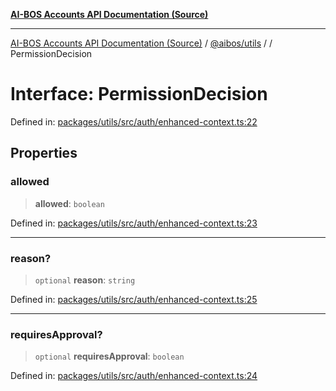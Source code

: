 [**AI-BOS Accounts API Documentation (Source)**](../../../README.md)

***

[AI-BOS Accounts API Documentation (Source)](../../../README.md) / [@aibos/utils](../README.md) / [](../README.md) / PermissionDecision

# Interface: PermissionDecision

Defined in: [packages/utils/src/auth/enhanced-context.ts:22](https://github.com/pohlai88/accounts/blob/48103fb36d28b2b9bfb33472b6de2f719773cde9/packages/utils/src/auth/enhanced-context.ts#L22)

## Properties

### allowed

> **allowed**: `boolean`

Defined in: [packages/utils/src/auth/enhanced-context.ts:23](https://github.com/pohlai88/accounts/blob/48103fb36d28b2b9bfb33472b6de2f719773cde9/packages/utils/src/auth/enhanced-context.ts#L23)

***

### reason?

> `optional` **reason**: `string`

Defined in: [packages/utils/src/auth/enhanced-context.ts:25](https://github.com/pohlai88/accounts/blob/48103fb36d28b2b9bfb33472b6de2f719773cde9/packages/utils/src/auth/enhanced-context.ts#L25)

***

### requiresApproval?

> `optional` **requiresApproval**: `boolean`

Defined in: [packages/utils/src/auth/enhanced-context.ts:24](https://github.com/pohlai88/accounts/blob/48103fb36d28b2b9bfb33472b6de2f719773cde9/packages/utils/src/auth/enhanced-context.ts#L24)
